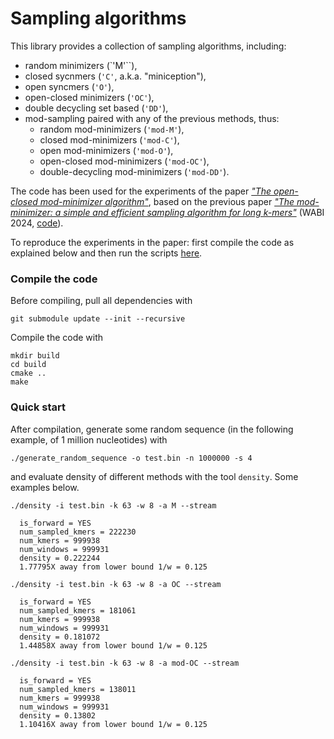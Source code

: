 # Sampling algorithms

This library provides a collection of sampling algorithms, including:

- random minimizers (`'M'``),
- closed sycnmers (`'C'`, a.k.a. "miniception"),
- open syncmers (`'O'`),
- open-closed minimizers (`'OC'`),
- double decycling set based (`'DD'`),
- mod-sampling paired with any of the previous methods, thus:
	- random mod-minimizers (`'mod-M'`),
	- closed mod-minimizers (`'mod-C'`),
	- open mod-minimizers (`'mod-O'`),
	- open-closed mod-minimizers (`'mod-OC'`),
	- double-decycling mod-minimizers (`'mod-DD'`).

The code has been used for the experiments of the paper [*"The open-closed mod-minimizer algorithm"*](https://www.biorxiv.org/content/10.1101/2024.11.02.621600v1), based on the previous paper [*"The mod-minimizer: a simple and efficient sampling algorithm for long k-mers"*](https://drops.dagstuhl.de/entities/document/10.4230/LIPIcs.WABI.2024.11) (WABI 2024, [code](https://github.com/jermp/minimizers/releases/tag/v1.0.0)).

To reproduce the experiments in the paper: first compile the code as explained below and then run the scripts [here](https://github.com/jermp/minimizers/tree/main/script#experiments).

### Compile the code

Before compiling, pull all dependencies with

	git submodule update --init --recursive

Compile the code with

    mkdir build
    cd build
    cmake ..
    make

### Quick start

After compilation, generate some random sequence (in the following example, of 1 million nucleotides) with

    ./generate_random_sequence -o test.bin -n 1000000 -s 4

and evaluate density of different methods with the tool `density`.
Some examples below.

	./density -i test.bin -k 63 -w 8 -a M --stream

	  is_forward = YES
	  num_sampled_kmers = 222230
	  num_kmers = 999938
	  num_windows = 999931
	  density = 0.222244
	  1.77795X away from lower bound 1/w = 0.125

	./density -i test.bin -k 63 -w 8 -a OC --stream

	  is_forward = YES
	  num_sampled_kmers = 181061
	  num_kmers = 999938
	  num_windows = 999931
	  density = 0.181072
	  1.44858X away from lower bound 1/w = 0.125

	./density -i test.bin -k 63 -w 8 -a mod-OC --stream

	  is_forward = YES
	  num_sampled_kmers = 138011
	  num_kmers = 999938
	  num_windows = 999931
	  density = 0.13802
	  1.10416X away from lower bound 1/w = 0.125
